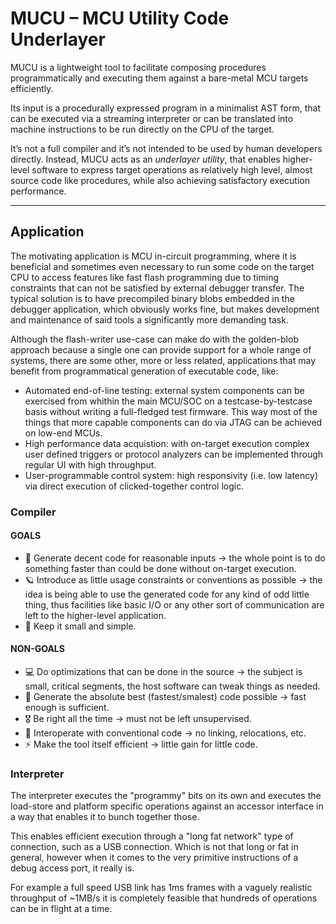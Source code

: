 # MUCU – MCU Utility Code Underlayer

MUCU is a lightweight tool to facilitate composing procedures programmatically and executing them against a bare-metal MCU targets efficiently. 

Its input is a procedurally expressed program in a minimalist AST form, that can be executed via a streaming interpreter or can be translated into machine instructions to be run directly on the CPU of the target.

It’s not a full compiler and it’s not intended to be used by human developers directly. Instead, MUCU acts as an *underlayer utility*, that enables higher-level software to express target operations as relatively high level, almost source code like procedures, while also achieving  satisfactory execution performance.

---

## Application

The motivating application is MCU in-circuit programming, where it is beneficial and sometimes even necessary to run some code on the target CPU to access features like fast flash programming due to timing constraints that can not be satisfied by external debugger transfer. The typical solution is to have precompiled binary blobs embedded in the debugger application, which obviously works fine, but makes development and maintenance of said tools a significantly more demanding task.

Although the flash-writer use-case can make do with the golden-blob approach because a single one can provide support for a whole range of systems, there are some other, more or less related, applications that may benefit from programmatical generation of executable code, like:

 - Automated end-of-line testing: external system components can be exercised from whithin the main MCU/SOC on a testcase-by-testcase basis without writing a full-fledged test firmware. This way most of the things that more capable components can do via JTAG can be achieved on low-end MCUs.
 - High performance data acquistion: with on-target execution complex user defined triggers or protocol analyzers can be implemented through regular UI with high throughput.
 - User-programmable control system: high responsivity (i.e. low latency) via direct execution of clicked-together control logic.

### Compiler

#### GOALS

 - 🤹 Generate decent code for reasonable inputs -> the whole point is to do something faster than could be done without on-target execution.
 - 🪐 Introduce as little usage constraints or conventions as possible -> the idea is being able to use the generated code for any kind of odd little thing, thus facilities like basic I/O or any other sort of communication are left to the higher-level application.
 - 🤏 Keep it small and simple.
	
#### NON-GOALS

 - 💻 Do optimizations that can be done in the source -> the subject is small, critical segments,
   the host software can tweak things as needed.
 - 🚀 Generate the absolute best (fastest/smalest) code possible -> fast enough is sufficient.
 - 🎖️  Be right all the time -> must not be left unsupervised.
 - 🔗 Interoperate with conventional code -> no linking, relocations, etc.
 - ⚡ Make the tool itself efficient -> little gain for little code.

### Interpreter

The interpreter executes the "programmy" bits on its own and executes the load-store and platform specific operations against an accessor interface in a way that enables it to bunch together those. 

This enables efficient execution through a "long fat network" type of connection, such as a USB connection. Which is not that long or fat in general, however when it comes to the very primitive instructions of a debug access port, it really is.

For example a full speed USB link has 1ms frames with a vaguely realistic throughput of ~1MB/s it is completely feasible that hundreds of operations can be in flight at a time.